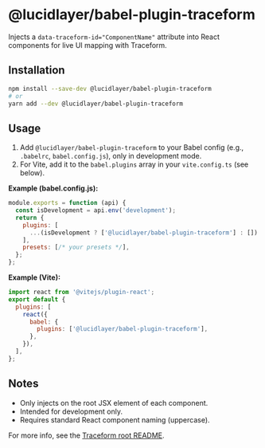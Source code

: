 # @lucidlayer/babel-plugin-traceform

Injects a `data-traceform-id="ComponentName"` attribute into React components for live UI mapping with Traceform.

## Installation

```bash
npm install --save-dev @lucidlayer/babel-plugin-traceform
# or
yarn add --dev @lucidlayer/babel-plugin-traceform
```

## Usage

1. Add `@lucidlayer/babel-plugin-traceform` to your Babel config (e.g., `.babelrc`, `babel.config.js`), only in development mode.
2. For Vite, add it to the `babel.plugins` array in your `vite.config.ts` (see below).

**Example (babel.config.js):**
```js
module.exports = function (api) {
  const isDevelopment = api.env('development');
  return {
    plugins: [
      ...(isDevelopment ? ['@lucidlayer/babel-plugin-traceform'] : [])
    ],
    presets: [/* your presets */],
  };
};
```

**Example (Vite):**
```js
import react from '@vitejs/plugin-react';
export default {
  plugins: [
    react({
      babel: {
        plugins: ['@lucidlayer/babel-plugin-traceform'],
      },
    }),
  ],
};
```

## Notes

- Only injects on the root JSX element of each component.
- Intended for development only.
- Requires standard React component naming (uppercase).

For more info, see the [Traceform root README](../README.md).
